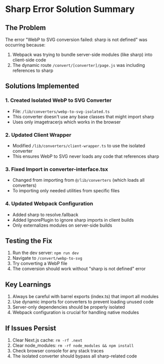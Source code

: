 # Sharp Error Solution Summary

## The Problem
The error "WebP to SVG conversion failed: sharp is not defined" was occurring because:
1. Webpack was trying to bundle server-side modules (like sharp) into client-side code
2. The dynamic route `/convert/[converter]/page.js` was including references to sharp

## Solutions Implemented

### 1. Created Isolated WebP to SVG Converter
- File: `/lib/converters/webp-to-svg-isolated.ts`
- This converter doesn't use any base classes that might import sharp
- Uses only imagetracerjs which works in the browser

### 2. Updated Client Wrapper
- Modified `/lib/converters/client-wrapper.ts` to use the isolated converter
- This ensures WebP to SVG never loads any code that references sharp

### 3. Fixed Import in converter-interface.tsx
- Changed from importing from `@/lib/converters` (which loads all converters)
- To importing only needed utilities from specific files

### 4. Updated Webpack Configuration
- Added sharp to resolve.fallback
- Added IgnorePlugin to ignore sharp imports in client builds
- Only externalizes modules on server-side builds

## Testing the Fix
1. Run the dev server: `npm run dev`
2. Navigate to `/convert/webp-to-svg`
3. Try converting a WebP file
4. The conversion should work without "sharp is not defined" error

## Key Learnings
1. Always be careful with barrel exports (index.ts) that import all modules
2. Use dynamic imports for converters to prevent loading unused code
3. Server-only dependencies should be properly isolated
4. Webpack configuration is crucial for handling native modules

## If Issues Persist
1. Clear Next.js cache: `rm -rf .next`
2. Clear node_modules: `rm -rf node_modules && npm install`
3. Check browser console for any stack traces
4. The isolated converter should bypass all sharp-related code